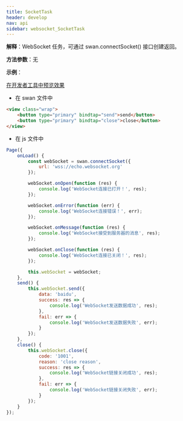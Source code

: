 ```yaml
---
title: SocketTask
header: develop
nav: api
sidebar: websocket_SocketTask
---
```





**解释**：WebSocket 任务，可通过 swan.connectSocket() 接口创建返回。

**方法参数**：无

**示例**：

<a href="swanide://fragment/f13c9d8eb241c61a61c3a175111891d81559044298681" title="在开发者工具中预览效果" target="_self">在开发者工具中预览效果</a>

* 在 swan 文件中

```html
<view class="wrap">
    <button type="primary" bindtap="send">send</button>
    <button type="primary" bindtap="close">close</button>
</view>
```

* 在 js 文件中

```js
Page({
    onLoad() {
        const webSocket = swan.connectSocket({
            url: 'wss://echo.websocket.org'
        });

        webSocket.onOpen(function (res) {
            console.log('WebSocket连接已打开！', res);
        });

        webSocket.onError(function (err) {
            console.log('WebSocket连接错误！', err);
        });

        webSocket.onMessage(function (res) {
            console.log('WebSocket接受到服务器的消息', res);
        });

        webSocket.onClose(function (res) {
            console.log('WebSocket连接已关闭！', res);
        });

        this.webSocket = webSocket;
    },
    send() {
        this.webSocket.send({
            data: 'baidu',
            success: res => {
                console.log('WebSocket发送数据成功', res);
            },
            fail: err => {
                console.log('WebSocket发送数据失败', err);
            }
        });
    },
    close() {
        this.webSocket.close({
            code: '1001',
            reason: 'close reason',
            success: res => {
                console.log('WebSocket链接关闭成功', res);
            },
            fail: err => {
                console.log('WebSocket链接关闭失败', err);
            }
        });
    }
});
```

 
